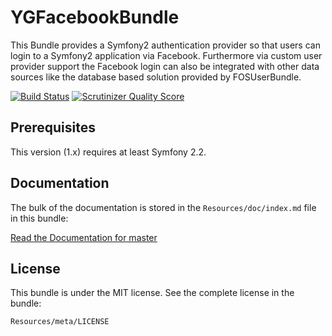 YGFacebookBundle
=================

This Bundle provides a Symfony2 authentication provider so that users can login to a
Symfony2 application via Facebook. Furthermore via custom user provider support
the Facebook login can also be integrated with other data sources like the
database based solution provided by FOSUserBundle.


[![Build Status](https://secure.travis-ci.org/yguedidi/YGFacebookBundle.png?branch=master)](http://travis-ci.org/yguedidi/YGFacebookBundle)
[![Scrutinizer Quality Score](https://scrutinizer-ci.com/g/yguedidi/YGFacebookBundle/badges/quality-score.png?s=15e53e898985730302ecb079408c7640d3b7291b)](https://scrutinizer-ci.com/g/yguedidi/YGFacebookBundle/)


Prerequisites
-------------

This version (1.x) requires at least Symfony 2.2.


Documentation
-------------

The bulk of the documentation is stored in the `Resources/doc/index.md`
file in this bundle:

[Read the Documentation for master](Resources/doc/index.md)


License
-------

This bundle is under the MIT license. See the complete license in the bundle:

    Resources/meta/LICENSE
